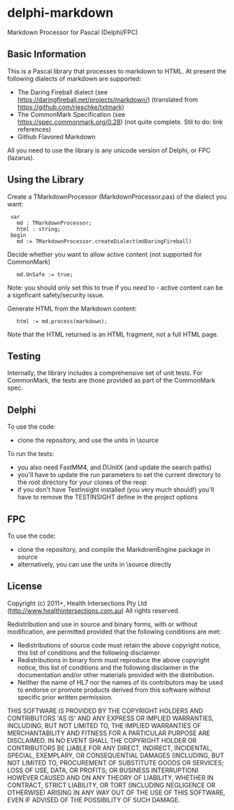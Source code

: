 # delphi-markdown

Markdown Processor for Pascal (Delphi/FPC)

## Basic Information

This is a Pascal library that processes to markdown to HTML.
At present the following dialects of markdown are supported:

* The Daring Fireball dialect (see https://daringfireball.net/projects/markdown/) (translated from https://github.com/rjeschke/txtmark)
* The CommonMark Specification (see https://spec.commonmark.org/0.28) (not quite complete. Stil to do: link references)
* Github Flavored Markdown

All you need to use the library is any unicode version of Delphi, or FPC (lazarus). 

## Using the Library

Create a TMarkdownProcessor (MarkdownProcessor.pas) of the dialect you want:

     var
       md : TMarkdownProcessor;
       html : string;
     begin
       md := TMarkdownProcessor.createDialect(mdDaringFireball)
  
Decide whether you want to allow active content (not supported for CommonMark)

       md.UnSafe := true;
  
Note: you should only set this to true if you *need* to - active content can be a signficant safety/security issue.  
 
Generate HTML from the Markdown content:

       html := md.process(markdown); 
  
Note that the HTML returned is an HTML fragment, not a full HTML page.

## Testing

Internally, the library includes a comprehensive set of unit tests. For CommonMark,
the tests are those provided as part of the CommonMark spec.

## Delphi 

To use the code:

* clone the repository, and use the units in \source 

To run the tests:
* you also need FastMM4, and DUnitX (and update the search paths)
* you'll have to update the run parameters to set the current directory to the root directory for your clones of the reop
* if you don't have TestInsight installed (you very much should!) you'll have to remove the TESTINSIGHT define in the project options

## FPC

To use the code:

* clone the repository, and compile the MarkdownEngine package in source
* alternatively, you can use the units in \source directly

## License

Copyright (c) 2011+, Health Intersections Pty Ltd (http://www.healthintersections.com.au)
All rights reserved.

Redistribution and use in source and binary forms, with or without modification,
are permitted provided that the following conditions are met:

 * Redistributions of source code must retain the above copyright notice, this
   list of conditions and the following disclaimer.
 * Redistributions in binary form must reproduce the above copyright notice,
   this list of conditions and the following disclaimer in the documentation
   and/or other materials provided with the distribution.
 * Neither the name of HL7 nor the names of its contributors may be used to
   endorse or promote products derived from this software without specific
   prior written permission.

THIS SOFTWARE IS PROVIDED BY THE COPYRIGHT HOLDERS AND CONTRIBUTORS 'AS IS' AND
ANY EXPRESS OR IMPLIED WARRANTIES, INCLUDING, BUT NOT LIMITED TO, THE IMPLIED
WARRANTIES OF MERCHANTABILITY AND FITNESS FOR A PARTICULAR PURPOSE ARE DISCLAIMED.
IN NO EVENT SHALL THE COPYRIGHT HOLDER OR CONTRIBUTORS BE LIABLE FOR ANY DIRECT,
INDIRECT, INCIDENTAL, SPECIAL, EXEMPLARY, OR CONSEQUENTIAL DAMAGES (INCLUDING, BUT
NOT LIMITED TO, PROCUREMENT OF SUBSTITUTE GOODS OR SERVICES; LOSS OF USE, DATA, OR
PROFITS; OR BUSINESS INTERRUPTION) HOWEVER CAUSED AND ON ANY THEORY OF LIABILITY,
WHETHER IN CONTRACT, STRICT LIABILITY, OR TORT (INCLUDING NEGLIGENCE OR OTHERWISE)
ARISING IN ANY WAY OUT OF THE USE OF THIS SOFTWARE, EVEN IF ADVISED OF THE
POSSIBILITY OF SUCH DAMAGE.
